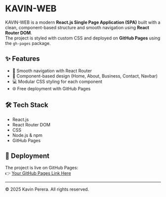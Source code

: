 # KAVIN-WEB

KAVIN-WEB is a modern **React.js Single Page Application (SPA)** built with a clean, component-based structure and smooth navigation using **React Router DOM**.  
The project is styled with custom CSS and deployed on **GitHub Pages** using the `gh-pages` package.

## ✨ Features
- 🔗 Smooth navigation with React Router
- 🎨 Component-based design (Home, About, Business, Contact, Navbar)
- 💻 Modular CSS styling for each component
- 🌐 Free deployment with GitHub Pages

## 🛠️ Tech Stack
- React.js  
- React Router DOM  
- CSS  
- Node.js & npm  
- GitHub Pages  

## 🚀 Deployment
The project is live on GitHub Pages:  
👉 [Your GitHub Pages Link Here](https://kavinperera.github.io/kavin-web/)

---

© 2025 Kavin Perera. All rights reserved.  
